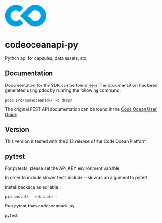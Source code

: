 ![Code Ocean Logo](https://raw.githubusercontent.com/codeocean/branding/main/logo/CO_logo_135x72.png)
# codeoceanapi-py
Python api for capsules, data assets, etc. 

## Documentation
Documentation for the SDK can be found [here](https://codeocean.github.io/codeoceansdk-py/codeoceansdk.html) The documentation has been generated using pdoc by running the following command: 

`pdoc src/codeoceansdk/ -o docs/`

The original REST API documentation can be found in the [Code Ocean User Guide](https://docs.codeocean.com/user-guide/code-ocean-api)

## Version

This version is tested with the 2.13 release of the Code Ocean Platform.

## pytest

For pytests, please set the API_KEY environment variable.

In order to include slower tests include --slow as an argument to pytest

Install package as editable: 

`pip install --editable .`

Run pytest from codeoceansdk-py

`pytest`
